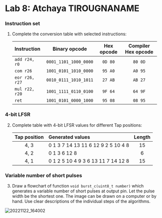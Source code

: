 
# Lab 8: Atchaya TIROUGNANAME

### Instruction set

1. Complete the conversion table with selected instructions:

   | **Instruction** | **Binary opcode** | **Hex opcode** | **Compiler Hex opcode** |
   | :-- | :-: | :-: | :-: |
   | `add r24, r0` |`0001_1101_1000_0000`  | `0D 80` | `80 0D` |
   | `com r26` |`1001_0101_1010_0000`  | `95 A0` | `A0 95` |
   | `eor r26, r27` |`0010_0111_1010_1011`  | `27 AB` | `AB 27` |
   | `mul r22, r20` |`1001_1111_0110_0100`  | `9F 64` | `64 9F` |
   | `ret` | `1001_0101_0000_1000` | `95 08` | `08 95` |

### 4-bit LFSR

2. Complete table with 4-bit LFSR values for different Tap positions:

   | **Tap position** | **Generated values** | **Length** |
   | :-: | :-- | :-: |
   | 4, 3 | 0 1 3 7 14 13 11 6 12 9 2 5 10 4 8  | 15 |
   | 4, 2 | 0 1 3 6 12 8 | 6 |
   | 4, 1 | 0 1 2 5 10 4 9 3 6 13 11 7 14 12 8 | 15 |

### Variable number of short pulses

3. Draw a flowchart of function `void burst_c(uint8_t number)` which generates a variable number of short pulses at output pin. Let the pulse width be the shortest one. The image can be drawn on a computer or by hand. Use clear descriptions of the individual steps of the algorithms.

![20221122_164002](https://user-images.githubusercontent.com/114863539/203357615-fd750cad-a1de-4ef8-bb95-74a18357eac2.png)
